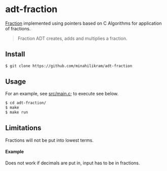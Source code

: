 # adt-fraction

[Fraction](https://en.wikipedia.org/wiki/Fraction_(mathematics)) implemented using pointers based on C Algorithms for application of fractions.

> Fraction ADT creates, adds and multiplies a fraction. 

## Install

```sh
$ git clone https://github.com/minahilikram/adt-fraction
```

## Usage

For an example, see [src/main.c](https://github.com/minahilikram/adt-fraction/blob/master/src/main.c); to execute see below.

```sh
$ cd adt-fraction/
$ make
$ make run
```

## Limitations

Fractions will not be put into lowest terms. 

#### Example

Does not work if decimals are put in, input has to be in fractions.
